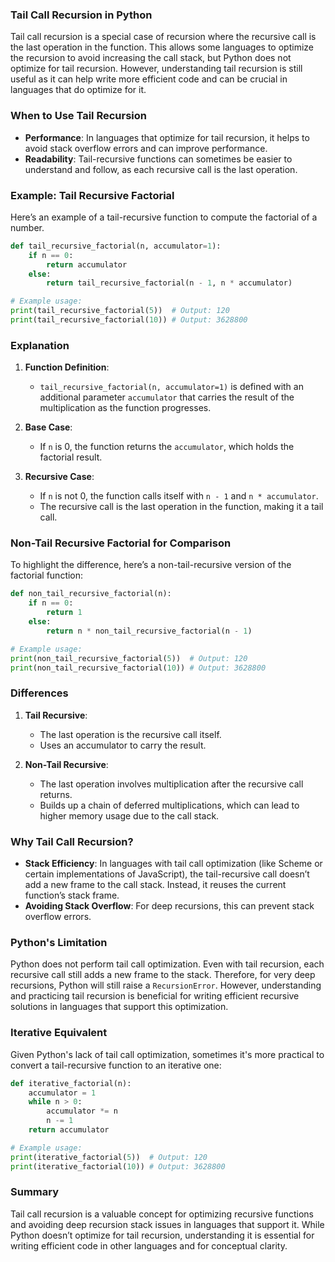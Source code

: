 ### Tail Call Recursion in Python

Tail call recursion is a special case of recursion where the recursive call is the last operation in the function. This allows some languages to optimize the recursion to avoid increasing the call stack, but Python does not optimize for tail recursion. However, understanding tail recursion is still useful as it can help write more efficient code and can be crucial in languages that do optimize for it.

### When to Use Tail Recursion

- **Performance**: In languages that optimize for tail recursion, it helps to avoid stack overflow errors and can improve performance.
- **Readability**: Tail-recursive functions can sometimes be easier to understand and follow, as each recursive call is the last operation.

### Example: Tail Recursive Factorial

Here’s an example of a tail-recursive function to compute the factorial of a number.

```python
def tail_recursive_factorial(n, accumulator=1):
    if n == 0:
        return accumulator
    else:
        return tail_recursive_factorial(n - 1, n * accumulator)

# Example usage:
print(tail_recursive_factorial(5))  # Output: 120
print(tail_recursive_factorial(10)) # Output: 3628800
```

### Explanation

1. **Function Definition**:
   - `tail_recursive_factorial(n, accumulator=1)` is defined with an additional parameter `accumulator` that carries the result of the multiplication as the function progresses.

2. **Base Case**:
   - If `n` is 0, the function returns the `accumulator`, which holds the factorial result.

3. **Recursive Case**:
   - If `n` is not 0, the function calls itself with `n - 1` and `n * accumulator`.
   - The recursive call is the last operation in the function, making it a tail call.

### Non-Tail Recursive Factorial for Comparison

To highlight the difference, here’s a non-tail-recursive version of the factorial function:

```python
def non_tail_recursive_factorial(n):
    if n == 0:
        return 1
    else:
        return n * non_tail_recursive_factorial(n - 1)

# Example usage:
print(non_tail_recursive_factorial(5))  # Output: 120
print(non_tail_recursive_factorial(10)) # Output: 3628800
```

### Differences

1. **Tail Recursive**:
   - The last operation is the recursive call itself.
   - Uses an accumulator to carry the result.

2. **Non-Tail Recursive**:
   - The last operation involves multiplication after the recursive call returns.
   - Builds up a chain of deferred multiplications, which can lead to higher memory usage due to the call stack.

### Why Tail Call Recursion?

- **Stack Efficiency**: In languages with tail call optimization (like Scheme or certain implementations of JavaScript), the tail-recursive call doesn’t add a new frame to the call stack. Instead, it reuses the current function’s stack frame.
- **Avoiding Stack Overflow**: For deep recursions, this can prevent stack overflow errors.

### Python's Limitation

Python does not perform tail call optimization. Even with tail recursion, each recursive call still adds a new frame to the stack. Therefore, for very deep recursions, Python will still raise a `RecursionError`. However, understanding and practicing tail recursion is beneficial for writing efficient recursive solutions in languages that support this optimization.

### Iterative Equivalent

Given Python's lack of tail call optimization, sometimes it's more practical to convert a tail-recursive function to an iterative one:

```python
def iterative_factorial(n):
    accumulator = 1
    while n > 0:
        accumulator *= n
        n -= 1
    return accumulator

# Example usage:
print(iterative_factorial(5))  # Output: 120
print(iterative_factorial(10)) # Output: 3628800
```

### Summary

Tail call recursion is a valuable concept for optimizing recursive functions and avoiding deep recursion stack issues in languages that support it. While Python doesn’t optimize for tail recursion, understanding it is essential for writing efficient code in other languages and for conceptual clarity.